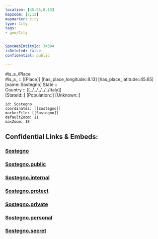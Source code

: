 ```yaml
---
location: [45.65,8.13] 
mapzoom: [7,12] 
mapmarker: city 
type: City
tags:
- geo/City


SpocWebEntityId: 34384
isDeleted: false
confidential: public

---
```

#is_a_/Place  
#is_a_ :: [[Place]] 
[has_place_longitude::8.13] 
[has_place_latitude::45.65] 
[name::Sostegno] 
State ::  
Country :: [[../../../../../Italy]]  
[StateId::] 
[Population::] 
[Unknown::] 


```leaflet
id: Sostegno
coordinates: [[Sostegno]] 
markerFile: [[Sostegno]] 
defaultZoom: 11 
maxZoom: 18
```


## Confidential Links & Embeds: 

### [Sostegno](/_Standards/Earth/Continent/Europe/Europe~South/Italy/regions~Italy/Piedmont/Biella.Province/City/Sostegno.md) 

### [Sostegno.public](/_public/Earth/Continent/Europe/Europe~South/Italy/regions~Italy/Piedmont/Biella.Province/City/Sostegno.public.md) 

### [Sostegno.internal](/_internal/Earth/Continent/Europe/Europe~South/Italy/regions~Italy/Piedmont/Biella.Province/City/Sostegno.internal.md) 

### [Sostegno.protect](/_protect/Earth/Continent/Europe/Europe~South/Italy/regions~Italy/Piedmont/Biella.Province/City/Sostegno.protect.md) 

### [Sostegno.private](/_private/Earth/Continent/Europe/Europe~South/Italy/regions~Italy/Piedmont/Biella.Province/City/Sostegno.private.md) 

### [Sostegno.personal](/_personal/Earth/Continent/Europe/Europe~South/Italy/regions~Italy/Piedmont/Biella.Province/City/Sostegno.personal.md) 

### [Sostegno.secret](/_secret/Earth/Continent/Europe/Europe~South/Italy/regions~Italy/Piedmont/Biella.Province/City/Sostegno.secret.md)

